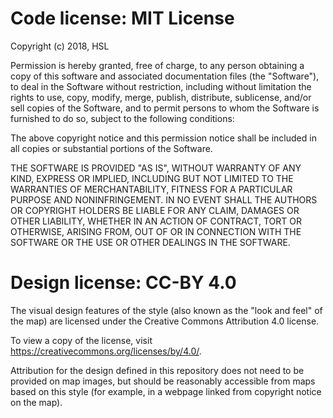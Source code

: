 # Code license: MIT License

Copyright (c) 2018, HSL
                
Permission is hereby granted, free of charge, to any person obtaining a copy
of this software and associated documentation files (the "Software"), to deal
in the Software without restriction, including without limitation the rights
to use, copy, modify, merge, publish, distribute, sublicense, and/or sell
copies of the Software, and to permit persons to whom the Software is
furnished to do so, subject to the following conditions:

The above copyright notice and this permission notice shall be included in all
copies or substantial portions of the Software.

THE SOFTWARE IS PROVIDED "AS IS", WITHOUT WARRANTY OF ANY KIND, EXPRESS OR
IMPLIED, INCLUDING BUT NOT LIMITED TO THE WARRANTIES OF MERCHANTABILITY,
FITNESS FOR A PARTICULAR PURPOSE AND NONINFRINGEMENT. IN NO EVENT SHALL THE
AUTHORS OR COPYRIGHT HOLDERS BE LIABLE FOR ANY CLAIM, DAMAGES OR OTHER
LIABILITY, WHETHER IN AN ACTION OF CONTRACT, TORT OR OTHERWISE, ARISING FROM,
OUT OF OR IN CONNECTION WITH THE SOFTWARE OR THE USE OR OTHER DEALINGS IN THE
SOFTWARE.


# Design license: CC-BY 4.0

The visual design features of the style (also known as the "look and feel" of the map) are licensed under the Creative Commons Attribution 4.0 license.

To view a copy of the license, visit https://creativecommons.org/licenses/by/4.0/.

Attribution for the design defined in this repository does not need to be provided on map images, but should be reasonably accessible from maps based on this style (for example, in a webpage linked from copyright notice on the map).

